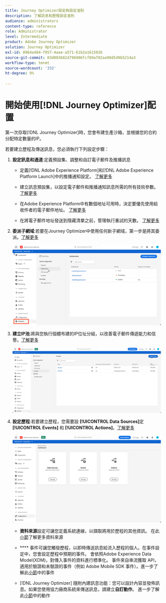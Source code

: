 ```yaml
---
title: Journey Optimizer設定與設定准則
description: 了解訊息和歷程設定准則
audience: administrators
content-type: reference
role: Administrator
level: Intermediate
product: Adobe Journey Optimizer
solution: Journey Optimizer
exl-id: 0964a484-f957-4aae-a571-61b2a1615026
source-git-commit: 03d003682d796906fcf89af02aa98d549b5214a3
workflow-type: tm+mt
source-wordcount: '332'
ht-degree: 9%

---
```



# 開始使用[!DNL Journey Optimizer]配置

第一次存取[!DNL Journey Optimizer]時，您會布建生產沙箱，並根據您的合約分配特定數量的IP。

若要建立歷程及傳送訊息，您必須執行下列設定步驟：

1. **設定訊息和通道**:定義預設集、調整和自訂電子郵件及推播訊息

   * 定義[!DNL Adobe Experience Platform]和[!DNL Adobe Experience Platform Launch]中的推播通知設定。 [了解更多](../push-gs.md)

   * 建立訊息預設集，以設定電子郵件和推播通知訊息所需的所有技術參數。 [了解更多](message-presets.md)

   * 在Adobe Experience Platform中有數個地址可用時，決定要優先使用給收件者的電子郵件地址。 [了解更多](primary-email-addresses.md)

   * 在將電子郵件地址發送到隱藏清單之前，管理執行重試的天數。 [了解更多](manage-suppression-list.md)

   <!--
    * Understand push notification flow. [Learn more](../push-gs.md)
    -->

1. **委派子網域**:若要在Journey Optimizer中使用任何新子網域，第一步是將其委派。[了解更多](about-subdomain-delegation.md)

   ![](../assets/subdomain.png)

1. **建立IP池**:將與您執行個體布建的IP位址分組，以改善電子郵件傳遞能力和信譽。[了解更多](ip-pools.md)

   ![](../assets/ip-pool.png)

1. **設定歷程**:若要建立歷程，您需要設 **[!UICONTROL Data Sources]**&#x200B;定 **[!UICONTROL Events]** 和 **[!UICONTROL Actions]**。[了解更多](about-data-sources-events-actions.md)

   ![](../assets/admin-menu.png)

   * **資料來源**&#x200B;設定可讓您定義系統連線，以擷取將用於歷程的其他資訊。 在此[小節](../datasource/about-data-sources.md)了解更多資料來源

   * **** 事件可讓您觸發歷程，以即時傳送訊息給流入歷程的個人。在事件設定中，您會設定歷程中預期的事件。 會依照Adobe Experience Data Model(XDM)，對傳入事件的資料進行標準化。 事件來自串流獲取 API，適用於驗證和未驗證的事件（例如 Adobe Mobile SDK 事件）。進一步了解此[小節](../event/about-events.md)中的事件

   * [!DNL Journey Optimizer] 隨附內建訊息功能：您可以設計內容並發佈訊息。如果您使用協力廠商系統來傳送訊息，請建立&#x200B;**自訂動作**。 進一步了解此[小節](../action/action.md)中的動作